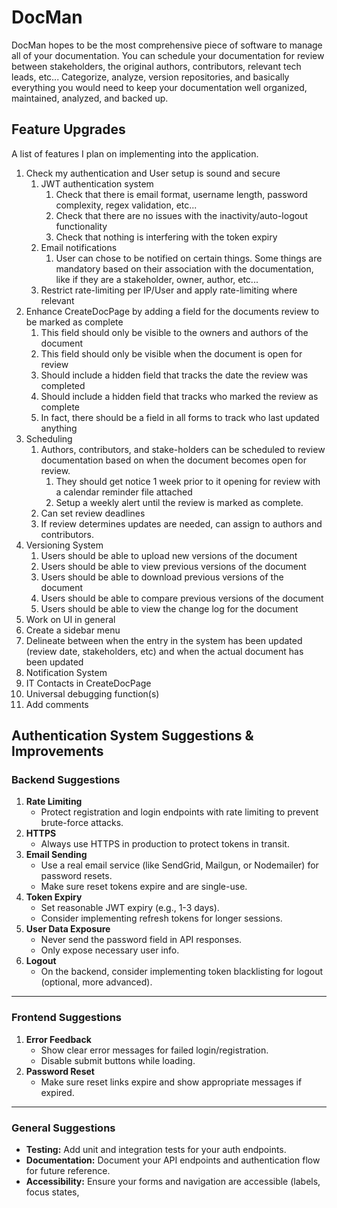 # DocMan

DocMan hopes to be the most comprehensive piece of software to manage all of your documentation. You can schedule your documentation for review between stakeholders, the original authors, contributors, relevant tech leads, etc... Categorize, analyze, version repositories, and basically everything you would need to keep your documentation well organized, maintained, analyzed, and backed up.

## Feature Upgrades

A list of features I plan on implementing into the application.

1. Check my authentication and User setup is sound and secure
   1. JWT authentication system
      1. Check that there is email format, username length, password complexity, regex validation, etc...
      2. Check that there are no issues with the inactivity/auto-logout functionality
      3. Check that nothing is interfering with the token expiry
   2. Email notifications
      1. User can chose to be notified on certain things. Some things are mandatory based on their association with the documentation, like if they are a stakeholder, owner, author, etc...
   3. Restrict rate-limiting per IP/User and apply rate-limiting where relevant
2. Enhance CreateDocPage by adding a field for the documents review to be marked as complete
   1. This field should only be visible to the owners and authors of the document
   2. This field should only be visible when the document is open for review
   3. Should include a hidden field that tracks the date the review was completed
   4. Should include a hidden field that tracks who marked the review as complete
   5. In fact, there should be a field in all forms to track who last updated anything
3. Scheduling
   1. Authors, contributors, and stake-holders can be scheduled to review documentation based on when the document becomes open for review. 
      1. They should get notice 1 week prior to it opening for review with a calendar reminder file attached
      2. Setup a weekly alert until the review is marked as complete.
   2. Can set review deadlines
   3. If review determines updates are needed, can assign to authors and contributors.
4. Versioning System
   1. Users should be able to upload new versions of the document
   2. Users should be able to view previous versions of the document
   3. Users should be able to download previous versions of the document
   4. Users should be able to compare previous versions of the document
   5. Users should be able to view the change log for the document
5. Work on UI in general
6. Create a sidebar menu
7. Delineate between when the entry in the system has been updated (review date, stakeholders, etc) and when the actual document has been updated
8. Notification System
9.  IT Contacts in CreateDocPage
10. Universal debugging function(s)
11. Add comments

## Authentication System Suggestions & Improvements

### Backend Suggestions

1. **Rate Limiting**
   - Protect registration and login endpoints with rate limiting to prevent brute-force attacks.
2. **HTTPS**
   - Always use HTTPS in production to protect tokens in transit.
3. **Email Sending**
   - Use a real email service (like SendGrid, Mailgun, or Nodemailer) for password resets.
   - Make sure reset tokens expire and are single-use.
4. **Token Expiry**
   - Set reasonable JWT expiry (e.g., 1-3 days).
   - Consider implementing refresh tokens for longer sessions.
5. **User Data Exposure**
   - Never send the password field in API responses.
   - Only expose necessary user info.
6.  **Logout**
    - On the backend, consider implementing token blacklisting for logout (optional, more advanced).

---

### Frontend Suggestions

1. **Error Feedback**
   - Show clear error messages for failed login/registration.
   - Disable submit buttons while loading.
2. **Password Reset**
   - Make sure reset links expire and show appropriate messages if expired.

---

### General Suggestions

- **Testing:** Add unit and integration tests for your auth endpoints.
- **Documentation:** Document your API endpoints and authentication flow for future reference.
- **Accessibility:** Ensure your forms and navigation are accessible (labels, focus states,

